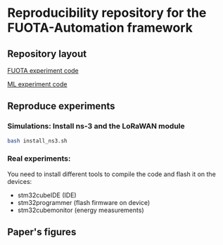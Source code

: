 
# Reproducibility repository for the FUOTA-Automation framework


## Repository layout

[FUOTA experiment code](./stmcube_projects/LoRaWAN_FUOTA/)

[ML experiment code](./stmcube_projects/ml_libtest/)

## Reproduce experiments

### Simulations: Install ns-3 and the LoRaWAN module

```sh
bash install_ns3.sh
```

### Real experiments:
You need to install different tools to compile the code and flash it on the devices:
- stm32cubeIDE (IDE)
- stm32programmer (flash firmware on device)
- stm32cubemonitor (energy measurements)

## Paper's figures